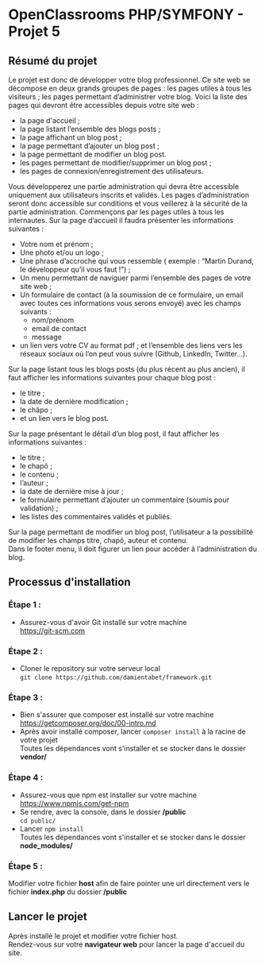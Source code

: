 # OpenClassrooms PHP/SYMFONY - Projet 5
## Résumé du projet
Le projet est donc de développer votre blog professionnel. Ce site web se décompose en deux grands groupes de pages :
les pages utiles à tous les visiteurs ;
les pages permettant d’administrer votre blog.
Voici la liste des pages qui devront être accessibles depuis votre site web :
- la page d'accueil ;
- la page listant l’ensemble des blogs posts ;
- la page affichant un blog post ;
- la page permettant d’ajouter un blog post ;
- la page permettant de modifier un blog post.
- les pages permettant de modifier/supprimer un blog post ;
- les pages de connexion/enregistrement des utilisateurs.  

Vous développerez une partie administration qui devra être accessible uniquement aux utilisateurs inscrits et validés.
Les pages d’administration seront donc accessible sur conditions et vous veillerez à la sécurité de la partie administration.
Commençons par les pages utiles à tous les internautes.
Sur la page d’accueil il faudra présenter les informations suivantes :
- Votre nom et prénom ;
- Une photo et/ou un logo ;
- Une phrase d’accroche qui vous ressemble ( exemple : “Martin Durand, le développeur qu’il vous faut !”) ;
- Un menu permettant de naviguer parmi l’ensemble des pages de votre site web ;
- Un formulaire de contact (à la soumission de ce formulaire, un email avec toutes ces informations vous serons envoyé) avec les champs suivants :
    - nom/prénom
    - email de contact
    - message
- un lien vers votre CV au format pdf ; et l’ensemble des liens vers les réseaux sociaux où l’on peut vous suivre (Github, LinkedIn, Twitter…).  

Sur la page listant tous les blogs posts (du plus récent au plus ancien), il faut afficher les informations suivantes pour chaque blog post :
- le titre ;
- la date de dernière modification ;
- le châpo ;
- et un lien vers le blog post.  

Sur la page présentant le détail d’un blog post, il faut afficher les informations suivantes :
- le titre ;
- le chapô ;
- le contenu ;
- l’auteur ;
- la date de dernière mise à jour ;
- le formulaire permettant d’ajouter un commentaire (soumis pour validation) ;
- les listes des commentaires validés et publiés.

Sur la page permettant de modifier un blog post, l’utilisateur a la possibilité de modifier les champs titre, chapô, auteur et contenu.  
Dans le footer menu, il doit figurer un lien pour accéder à l’administration du blog.
## Processus d'installation
### Étape 1 :
- Assurez-vous d'avoir Git installé sur votre machine  
https://git-scm.com
### Étape 2 :
- Cloner le repository sur votre serveur local  
``git clone https://github.com/damientabet/framework.git``
### Étape 3 :
- Bien s'assurer que composer est installé sur votre machine  
https://getcomposer.org/doc/00-intro.md
- Après avoir installé composer, lancer ``composer install`` à la racine de votre projet  
Toutes les dépendances vont s'installer et se stocker dans le dossier **vendor/**
### Étape 4 :
- Assurez-vous que npm est installer sur votre machine  
https://www.npmjs.com/get-npm
- Se rendre, avec la console, dans le dossier **/public**  
``cd public/``
- Lancer ``npm install``  
Toutes les dépendances vont s'installer et se stocker dans le dossier **node_modules/**
### Étape 5 :
Modifier votre fichier **host** afin de faire pointer une url directement vers le fichier **index.php** du dossier **/public**
## Lancer le projet
Après installé le projet et modifier votre fichier host.  
Rendez-vous sur votre **navigateur web** pour lancer la page d'accueil du site.
